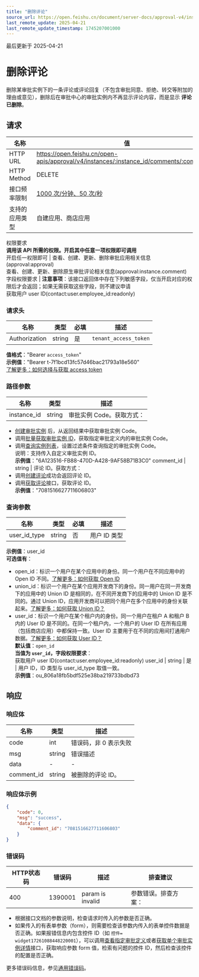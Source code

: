 ```yaml
---
title: "删除评论"
source_url: https://open.feishu.cn/document/server-docs/approval-v4/instance-comment/delete
last_remote_update: 2025-04-21
last_remote_update_timestamp: 1745207001000
---
```

最后更新于 2025-04-21

# 删除评论

删除某审批实例下的一条评论或评论回复（不包含审批同意、拒绝、转交等附加的理由或意见），删除后在审批中心的审批实例内不再显示评论内容，而是显示 **评论已删除**。

## 请求
名称 | 值
---|---
HTTP URL | https://open.feishu.cn/open-apis/approval/v4/instances/:instance_id/comments/:comment_id
HTTP Method | DELETE
接口频率限制 | [1000 次/分钟、50 次/秒](https://open.feishu.cn/document/ukTMukTMukTM/uUzN04SN3QjL1cDN)
支持的应用类型 | 自建应用、商店应用
权限要求  
            **调用该 API 所需的权限。开启其中任意一项权限即可调用**  
            开启任一权限即可 | 查看、创建、更新、删除审批应用相关信息(approval:approval)  
            查看、创建、更新、删除原生审批评论相关信息(approval:instance.comment)
字段权限要求 | **注意事项**：该接口返回体中存在下列敏感字段，仅当开启对应的权限后才会返回；如果无需获取这些字段，则不建议申请  
        获取用户 user ID(contact:user.employee_id:readonly)

### 请求头

名称 | 类型 | 必填 | 描述
--- | --- | --- | ---
Authorization | string | 是 | `tenant_access_token`  
**值格式**："Bearer `access_token`"  
**示例值**："Bearer t-7f1bcd13fc57d46bac21793a18e560"  
[了解更多：如何选择与获取 access token](https://open.feishu.cn/document/uAjLw4CM/ugTN1YjL4UTN24CO1UjN/trouble-shooting/how-to-choose-which-type-of-token-to-use)

### 路径参数

名称 | 类型 | 描述
--- | --- | ---
instance_id | string | 审批实例 Code。获取方式：  
- [创建审批实例](https://open.feishu.cn/document/uAjLw4CM/ukTMukTMukTM/reference/approval-v4/instance/create) 后，从返回结果中获取审批实例 Code。  
- 调用[批量获取审批实例 ID](https://open.feishu.cn/document/uAjLw4CM/ukTMukTMukTM/reference/approval-v4/instance/list)，获取指定审批定义内的审批实例 Code。  
- 调用[查询实例列表](https://open.feishu.cn/document/uAjLw4CM/ukTMukTMukTM/reference/approval-v4/instance/query)，设置过滤条件查询指定的审批实例 Code。  
说明：支持传入自定义审批实例 ID。  
**示例值**："6A123516-FB88-470D-A428-9AF58B71B3C0"
comment_id | string | 评论 ID。获取方式：  
- 调用[创建评论](https://open.feishu.cn/document/uAjLw4CM/ukTMukTMukTM/reference/approval-v4/instance-comment/create)成功会返回评论 ID。  
- 调用[获取评论](https://open.feishu.cn/document/uAjLw4CM/ukTMukTMukTM/reference/approval-v4/instance-comment/list)接口，获取评论 ID。  
**示例值**："7081516627711606803"

### 查询参数

名称 | 类型 | 必填 | 描述
--- | --- | --- | ---
user_id_type | string | 否 | 用户 ID 类型  
**示例值**：user_id  
**可选值有**：  
- open_id：标识一个用户在某个应用中的身份。同一个用户在不同应用中的 Open ID 不同。[了解更多：如何获取 Open ID](https://open.feishu.cn/document/uAjLw4CM/ugTN1YjL4UTN24CO1UjN/trouble-shooting/how-to-obtain-openid)  
- union_id：标识一个用户在某个应用开发商下的身份。同一用户在同一开发商下的应用中的 Union ID 是相同的，在不同开发商下的应用中的 Union ID 是不同的。通过 Union ID，应用开发商可以把同个用户在多个应用中的身份关联起来。[了解更多：如何获取 Union ID？](https://open.feishu.cn/document/uAjLw4CM/ugTN1YjL4UTN24CO1UjN/trouble-shooting/how-to-obtain-union-id)  
- user_id：标识一个用户在某个租户内的身份。同一个用户在租户 A 和租户 B 内的 User ID 是不同的。在同一个租户内，一个用户的 User ID 在所有应用（包括商店应用）中都保持一致。User ID 主要用于在不同的应用间打通用户数据。[了解更多：如何获取 User ID？](https://open.feishu.cn/document/uAjLw4CM/ugTN1YjL4UTN24CO1UjN/trouble-shooting/how-to-obtain-user-id)  
**默认值**：`open_id`  
**当值为 `user_id`，字段权限要求**：  
获取用户 user ID(contact:user.employee_id:readonly)
user_id | string | 是 | 用户 ID，ID 类型与 user_id_type 取值一致。  
**示例值**：ou_806a18fb5bdf525e38ba219733bdbd73

## 响应

### 响应体

名称 | 类型 | 描述
--- | --- | ---
code | int | 错误码，非 0 表示失败
msg | string | 错误描述
data | \- | \-
comment_id | string | 被删除的评论 ID。

### 响应体示例
```json
{
    "code": 0,
    "msg": "success",
    "data": {
        "comment_id": "7081516627711606803"
    }
}
```

### 错误码

HTTP状态码 | 错误码 | 描述 | 排查建议
--- | --- | --- | ---
400 | 1390001 | param is invalid | 参数错误。排查方案：  
- 根据接口文档的参数说明，检查请求时传入的参数是否正确。  
- 如果传入的有表单参数（form），则需要检查该参数内传入的表单控件数据是否正确。如果报错信息内包含控件 ID（如 `控件= widget17261088448220001`），可以调用[查看指定审批定义](https://open.feishu.cn/document/uAjLw4CM/ukTMukTMukTM/reference/approval-v4/approval/get)或者[获取单个审批实例详情](https://open.feishu.cn/document/uAjLw4CM/ukTMukTMukTM/reference/approval-v4/instance/get)接口，获取响应参数 form 值，检索有问题的控件 ID，然后检查该控件的配置是否正确。

更多错误码信息，参见[通用错误码](https://open.feishu.cn/document/ukTMukTMukTM/ugjM14COyUjL4ITN)。
